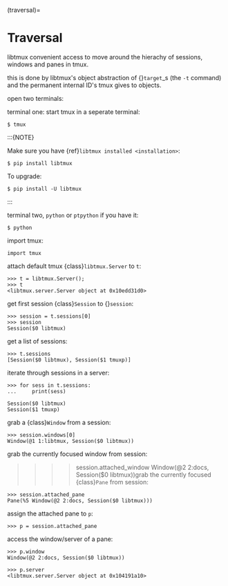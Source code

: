 (traversal)=

# Traversal

libtmux convenient access to move around the hierachy of sessions,
windows and panes in tmux.

this is done by libtmux's object abstraction of {}`target`\_s (the `-t`
command) and the permanent internal ID's tmux gives to objects.

open two terminals:

terminal one: start tmux in a seperate terminal:

```
$ tmux
```

:::{NOTE}

Make sure you have {ref}`libtmux installed <installation>`:

```
$ pip install libtmux
```

To upgrade:

```
$ pip install -U libtmux
```

:::

terminal two, `python` or `ptpython` if you have it:

```
$ python
```

import tmux:

```
import tmux
```

attach default tmux {class}`libtmux.Server` to `t`:

```
>>> t = libtmux.Server();
>>> t
<libtmux.server.Server object at 0x10edd31d0>
```

get first session {class}`Session` to {}`session`:

```
>>> session = t.sessions[0]
>>> session
Session($0 libtmux)
```

get a list of sessions:

```
>>> t.sessions
[Session($0 libtmux), Session($1 tmuxp)]
```

iterate through sessions in a server:

```
>>> for sess in t.sessions:
...     print(sess)

Session($0 libtmux)
Session($1 tmuxp)
```

grab a {class}`Window` from a session:

```
>>> session.windows[0]
Window(@1 1:libtmux, Session($0 libtmux))
```

grab the currently focused window from session:

> > > > session.attached_window
> > > > Window(@2 2:docs, Session($0 libtmux))grab the currently focused {class}`Pane` from session:

```
>>> session.attached_pane
Pane(%5 Window(@2 2:docs, Session($0 libtmux)))
```

assign the attached pane to `p`:

```
>>> p = session.attached_pane
```

access the window/server of a pane:

```
>>> p.window
Window(@2 2:docs, Session($0 libtmux))

>>> p.server
<libtmux.server.Server object at 0x104191a10>
```

[target]: http://man.openbsd.org/OpenBSD-5.9/man1/tmux.1#COMMANDS
